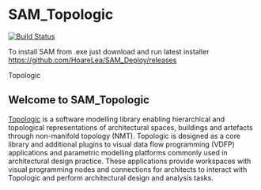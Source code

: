

# SAM_Topologic
[![Build Status](https://hldigitalinnovation.visualstudio.com/HLApps/_apis/build/status/SAM/SAM-deploy-SAM_Topologic?branchName=master)](https://hldigitalinnovation.visualstudio.com/HLApps/_build/latest?definitionId=23&branchName=master)

To install SAM from .exe just download and run latest installer https://github.com/HoareLea/SAM_Deploy/releases

Topologic

## Welcome to SAM_Topologic
[Topologic](https://topologic.app) is a software modelling library enabling hierarchical and topological representations of architectural spaces, buildings and artefacts through non-manifold topology (NMT). Topologic is designed as a core library and additional plugins to visual data flow programming (VDFP) applications and parametric modelling platforms commonly used in architectural design practice. These applications provide workspaces with visual programming nodes and connections for architects to interact with Topologic and perform architectural design and analysis tasks.

